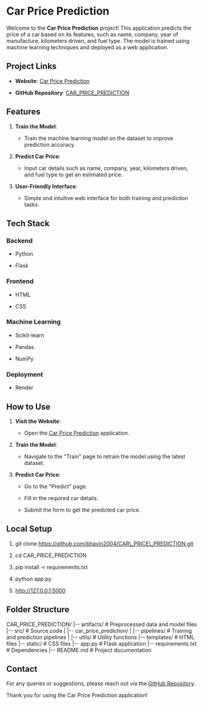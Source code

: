 Car Price Prediction
====================

Welcome to the **Car Price Prediction** project! This application predicts the price of a car based on its features, such as name, company, year of manufacture, kilometers driven, and fuel type. The model is trained using machine learning techniques and deployed as a web application.

**Project Links**
-----------------

*   **Website**: [Car Price Prediction](https://car-price-prediction-matx.onrender.com/)
    
*   **GitHub Repository**: [CAR\_PRICE\_PREDICTION](https://github.com/bhavin2004/CAR_PRICE_PREDICTION)
    

**Features**
------------

1.  **Train the Model**:
    
    *   Train the machine learning model on the dataset to improve prediction accuracy.
        
2.  **Predict Car Price**:
    
    *   Input car details such as name, company, year, kilometers driven, and fuel type to get an estimated price.
        
3.  **User-Friendly Interface**:
    
    *   Simple and intuitive web interface for both training and prediction tasks.
        

**Tech Stack**
--------------

### **Backend**

*   Python
    
*   Flask
    

### **Frontend**

*   HTML
    
*   CSS
    

### **Machine Learning**

*   Scikit-learn
    
*   Pandas
    
*   NumPy
    

### **Deployment**

*   Render
    

**How to Use**
--------------

1.  **Visit the Website**:
    
    *   Open the [Car Price Prediction](https://car-price-prediction-matx.onrender.com/) application.
        
2.  **Train the Model**:
    
    *   Navigate to the "Train" page to retrain the model using the latest dataset.
        
3.  **Predict Car Price**:
    
    *   Go to the "Predict" page.
        
    *   Fill in the required car details.
        
    *   Submit the form to get the predicted car price.
        

**Local Setup**
---------------

1.  git clone https://github.com/bhavin2004/CAR\_PRICE\_PREDICTION.git
    
2.  cd CAR\_PRICE\_PREDICTION
    
3.  pip install -r requirements.txt
    
4.  python app.py
    
5.  http://127.0.0.1:5000
    

**Folder Structure**
--------------------

CAR_PRICE_PREDICTION/
|-- artifacts/              # Preprocessed data and model files
|-- src/                    # Source code
|   |-- car_price_prediction/
|       |-- pipelines/      # Training and prediction pipelines
|       |-- utils/          # Utility functions
|-- templates/              # HTML files
|-- static/                 # CSS files
|-- app.py                  # Flask application
|-- requirements.txt        # Dependencies
|-- README.md               # Project documentation

**Contact**
-----------

For any queries or suggestions, please reach out via the [GitHub Repository](https://github.com/bhavin2004/CAR_PRICE_PREDICTION/issues).

Thank you for using the Car Price Prediction application!